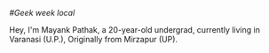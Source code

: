 *#Geek week local*


Hey, I'm Mayank Pathak, a 20-year-old undergrad, currently living in Varanasi (U.P.), Originally from Mirzapur (UP).
